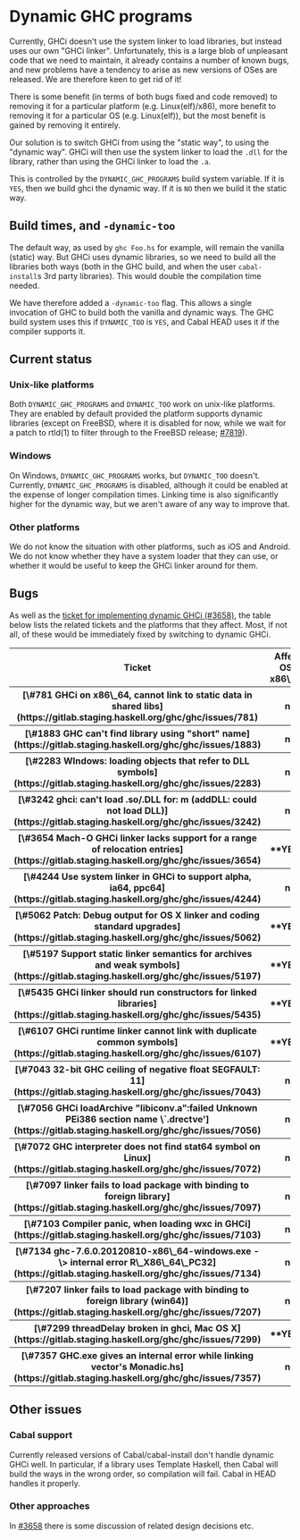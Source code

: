 # Dynamic GHC programs



Currently, GHCi doesn't use the system linker to load libraries, but instead uses our own "GHCi linker". Unfortunately, this is a large blob of unpleasant code that we need to maintain, it already contains a number of known bugs, and new problems have a tendency to arise as new versions of OSes are released. We are therefore keen to get rid of it!



There is some benefit (in terms of both bugs fixed and code removed) to removing it for a particular platform (e.g. Linux(elf)/x86), more benefit to removing it for a particular OS (e.g. Linux(elf)), but the most benefit is gained by removing it entirely.



Our solution is to switch GHCi from using the "static way", to using the "dynamic way". GHCi will then use the system linker to load the `.dll` for the library, rather than using the GHCi linker to load the `.a`.



This is controlled by the `DYNAMIC_GHC_PROGRAMS` build system variable. If it is `YES`, then we build ghci the dynamic way. If it is `NO` then we build it the static way.


## Build times, and `-dynamic-too`



The default way, as used by `ghc Foo.hs` for example, will remain the vanilla (static) way. But GHCi uses dynamic libraries, so we need to build all the libraries both ways (both in the GHC build, and when the user `cabal-install`s 3rd party libraries). This would double the compilation time needed.



We have therefore added a `-dynamic-too` flag. This allows a single invocation of GHC to build both the vanilla and dynamic ways. The GHC build system uses this if `DYNAMIC_TOO` is `YES`, and Cabal HEAD uses it if the compiler supports it.


## Current status


### Unix-like platforms



Both `DYNAMIC_GHC_PROGRAMS` and `DYNAMIC_TOO` work on unix-like platforms. They are enabled by default provided the platform supports dynamic libraries (except on FreeBSD, where it is disabled for now, while we wait for a patch to rtld(1) to filter through to the FreeBSD release; [\#7819](https://gitlab.staging.haskell.org/ghc/ghc/issues/7819)).


### Windows



On Windows, `DYNAMIC_GHC_PROGRAMS` works, but `DYNAMIC_TOO` doesn't. Currently, `DYNAMIC_GHC_PROGRAMS` is disabled, although it could be enabled at the expense of longer compilation times. Linking time is also significantly higher for the dynamic way, but we aren't aware of any way to improve that.


### Other platforms



We do not know the situation with other platforms, such as iOS and Android. We do not know whether they have a system loader that they can use, or whether it would be useful to keep the GHCi linker around for them.


## Bugs



As well as the [ticket for implementing dynamic GHCi (\#3658)](https://gitlab.staging.haskell.org/ghc/ghc/issues/3658), the table below lists the related tickets and the platforms that they affect. Most, if not all, of these would be immediately fixed by switching to dynamic GHCi.


<table><tr><th>Ticket</th>
<th>Affects OS X x86\_64?</th>
<th>Affects OS X x86?</th>
<th>Affects Linux x86\_64?</th>
<th>Affects Linux x86?</th>
<th>Affects Windows x86\_64?</th>
<th>Affects Windows x86?</th>
<th>Affects other platforms?
</th></tr>
<tr><th>[\#781 GHCi on x86\_64, cannot link to static data in shared libs](https://gitlab.staging.haskell.org/ghc/ghc/issues/781)</th>
<th>no</th>
<th>no</th>
<th>**YES**</th>
<th>no</th>
<th>no</th>
<th>no</th>
<th>no
</th></tr>
<tr><th>[\#1883 GHC can't find library using "short" name](https://gitlab.staging.haskell.org/ghc/ghc/issues/1883)</th>
<th>no</th>
<th>no</th>
<th>no</th>
<th>no</th>
<th>**probably**</th>
<th>**YES**</th>
<th>no
</th></tr>
<tr><th>[\#2283 WIndows: loading objects that refer to DLL symbols](https://gitlab.staging.haskell.org/ghc/ghc/issues/2283)</th>
<th>no</th>
<th>no</th>
<th>no</th>
<th>no</th>
<th>**probably**</th>
<th>**YES**</th>
<th>no
</th></tr>
<tr><th>[\#3242 ghci: can't load .so/.DLL for: m (addDLL: could not load DLL)](https://gitlab.staging.haskell.org/ghc/ghc/issues/3242)</th>
<th>no</th>
<th>no</th>
<th>no</th>
<th>no</th>
<th>**probably**</th>
<th>**YES**</th>
<th>no
</th></tr>
<tr><th>[\#3654 Mach-O GHCi linker lacks support for a range of relocation entries](https://gitlab.staging.haskell.org/ghc/ghc/issues/3654)</th>
<th>**YES**</th>
<th>**YES**</th>
<th>no</th>
<th>no</th>
<th>no</th>
<th>no</th>
<th>no
</th></tr>
<tr><th>[\#4244 Use system linker in GHCi to support alpha, ia64, ppc64](https://gitlab.staging.haskell.org/ghc/ghc/issues/4244)</th>
<th>no</th>
<th>no</th>
<th>no</th>
<th>no</th>
<th>no</th>
<th>no</th>
<th>**YES**
</th></tr>
<tr><th>[\#5062 Patch: Debug output for OS X linker and coding standard upgrades](https://gitlab.staging.haskell.org/ghc/ghc/issues/5062)</th>
<th>**YES**</th>
<th>**YES**</th>
<th>no</th>
<th>no</th>
<th>no</th>
<th>no</th>
<th>no
</th></tr>
<tr><th>[\#5197 Support static linker semantics for archives and weak symbols](https://gitlab.staging.haskell.org/ghc/ghc/issues/5197)</th>
<th>**YES**</th>
<th>**YES**</th>
<th>**YES**</th>
<th>**YES**</th>
<th>**YES**</th>
<th>**YES**</th>
<th>**YES**
</th></tr>
<tr><th>[\#5435 GHCi linker should run constructors for linked libraries](https://gitlab.staging.haskell.org/ghc/ghc/issues/5435)</th>
<th>**YES**</th>
<th>**YES**</th>
<th>**YES**</th>
<th>**YES**</th>
<th>**YES**</th>
<th>**YES**</th>
<th>**YES**
</th></tr>
<tr><th>[\#6107 GHCi runtime linker cannot link with duplicate common symbols](https://gitlab.staging.haskell.org/ghc/ghc/issues/6107)</th>
<th>**YES**</th>
<th>**YES**</th>
<th>**YES**</th>
<th>**YES**</th>
<th>**YES**</th>
<th>**YES**</th>
<th>**YES**
</th></tr>
<tr><th>[\#7043 32-bit GHC ceiling of negative float SEGFAULT: 11](https://gitlab.staging.haskell.org/ghc/ghc/issues/7043)</th>
<th>no</th>
<th>**YES**</th>
<th>no</th>
<th>no</th>
<th>no</th>
<th>no</th>
<th>no
</th></tr>
<tr><th>[\#7056 GHCi loadArchive "libiconv.a":failed Unknown PEi386 section name \`.drectve'](https://gitlab.staging.haskell.org/ghc/ghc/issues/7056)</th>
<th>no</th>
<th>no</th>
<th>no</th>
<th>no</th>
<th>**probably**</th>
<th>**YES**</th>
<th>no
</th></tr>
<tr><th>[\#7072 GHC interpreter does not find stat64 symbol on Linux](https://gitlab.staging.haskell.org/ghc/ghc/issues/7072)</th>
<th>no</th>
<th>no</th>
<th>**YES**</th>
<th>no</th>
<th>no</th>
<th>no</th>
<th>no
</th></tr>
<tr><th>[\#7097 linker fails to load package with binding to foreign library](https://gitlab.staging.haskell.org/ghc/ghc/issues/7097)</th>
<th>no</th>
<th>no</th>
<th>no</th>
<th>no</th>
<th>**probably**</th>
<th>**YES**</th>
<th>no
</th></tr>
<tr><th>[\#7103 Compiler panic, when loading wxc in GHCi](https://gitlab.staging.haskell.org/ghc/ghc/issues/7103)</th>
<th>no</th>
<th>no</th>
<th>no</th>
<th>no</th>
<th>**probably**</th>
<th>**YES**</th>
<th>no
</th></tr>
<tr><th>[\#7134 ghc-7.6.0.20120810-x86\_64-windows.exe -\> internal error R\_X86\_64\_PC32](https://gitlab.staging.haskell.org/ghc/ghc/issues/7134)</th>
<th>no</th>
<th>no</th>
<th>no</th>
<th>no</th>
<th>**YES**</th>
<th>no</th>
<th>no
</th></tr>
<tr><th>[\#7207 linker fails to load package with binding to foreign library (win64)](https://gitlab.staging.haskell.org/ghc/ghc/issues/7207)</th>
<th>no</th>
<th>no</th>
<th>no</th>
<th>no</th>
<th>**YES**</th>
<th>no</th>
<th>no
</th></tr>
<tr><th>[\#7299 threadDelay broken in ghci, Mac OS X](https://gitlab.staging.haskell.org/ghc/ghc/issues/7299)</th>
<th>**YES**</th>
<th>**YES**</th>
<th>no</th>
<th>no</th>
<th>no</th>
<th>no</th>
<th>no
</th></tr>
<tr><th>[\#7357 GHC.exe gives an internal error while linking vector's Monadic.hs](https://gitlab.staging.haskell.org/ghc/ghc/issues/7357)</th>
<th>no</th>
<th>no</th>
<th>no</th>
<th>no</th>
<th>**YES**</th>
<th>no</th>
<th>no
</th></tr></table>


## Other issues


### Cabal support



Currently released versions of Cabal/cabal-install don't handle dynamic GHCi well. In particular, if a library uses Template Haskell, then Cabal will build the ways in the wrong order, so compilation will fail. Cabal in HEAD handles it properly.


### Other approaches



In [\#3658](https://gitlab.staging.haskell.org/ghc/ghc/issues/3658) there is some discussion of related design decisions etc.


